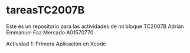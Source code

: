 # tareasTC2007B
Este es un repositorio para las actividades de mi bloque TC2007B
Adrián Emmanuel Faz Mercado
A01570770

Actividad 1: Primera Aplicación en Xcode
